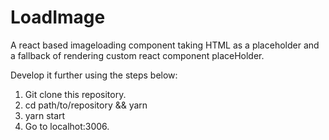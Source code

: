 # LoadImage
A react based imageloading component taking HTML as a placeholder and a fallback of rendering custom react component placeHolder.

Develop it further using the steps below:
1. Git clone this repository.
2. cd path/to/repository && yarn 
3. yarn start
4. Go to localhot:3006.
